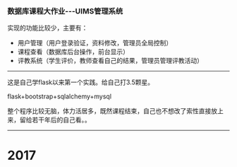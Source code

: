 ### 数据库课程大作业---UIMS管理系统

实现的功能比较少，主要有：

- 用户管理（用户登录验证，资料修改，管理员全局控制）
- 课程查看（数据库后台操作，前台显示）
- 评教系统（学生评价，教师查看自己的结果，管理员管理评教活动）

-------------

这是自己学flask以来第一个实践。给自己打3.5颗星。

flask+bootstrap+sqlalchemy+mysql

整个程序比较无脑，体力活居多，既然课程结束，自己也不想改了索性直接放上来，留给若干年后的自己看。。

------------------


# 2017